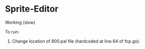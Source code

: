 # Sprite-Editor
Working (slow)

To run:

1. Change location of 800.pal file (hardcoded at line 64 of fcp.go).
